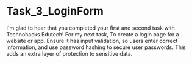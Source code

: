 # Task_3_LoginForm
 I'm glad to hear that you completed your first and second task with Technohacks Edutech! For my next task, To create a login page for a website or app. Ensure it has input validation, so users enter correct information, and use password hashing to secure user passwords. This adds an extra layer of protection to sensitive data. 
